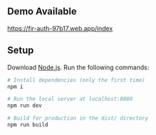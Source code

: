 ## Demo Available

https://fir-auth-97b17.web.app/index

## Setup

Download [Node.js](https://nodejs.org/en/download/).
Run the following commands:

```bash
# Install dependencies (only the first time)
npm i

# Run the local server at localhost:8080
npm run dev

# Build for production in the dist/ directory
npm run build
```
